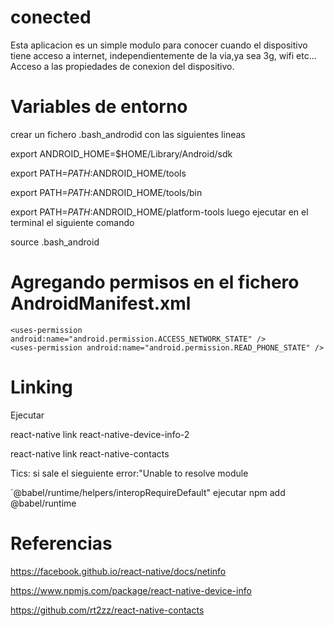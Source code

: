 # conected
Esta aplicacion es un simple modulo para conocer cuando el dispositivo tiene acceso a internet, independientemente de la via,ya sea 3g, wifi etc... Acceso a las propiedades de conexion del dispositivo.
# Variables de entorno
crear un fichero .bash_androdid con las siguientes lineas

export ANDROID_HOME=$HOME/Library/Android/sdk

export PATH=$PATH:$ANDROID_HOME/tools

export PATH=$PATH:$ANDROID_HOME/tools/bin

export PATH=$PATH:$ANDROID_HOME/platform-tools
luego ejecutar en el terminal el siguiente comando

source .bash_android
# Agregando permisos en el fichero AndroidManifest.xml

    <uses-permission android:name="android.permission.ACCESS_NETWORK_STATE" />
    <uses-permission android:name="android.permission.READ_PHONE_STATE" />


# Linking 
Ejecutar

react-native link react-native-device-info-2

react-native link react-native-contacts

Tics:  si sale el sieguiente error:"Unable to resolve module 

`@babel/runtime/helpers/interopRequireDefault" 
ejecutar npm add @babel/runtime
# Referencias
https://facebook.github.io/react-native/docs/netinfo

https://www.npmjs.com/package/react-native-device-info

https://github.com/rt2zz/react-native-contacts
